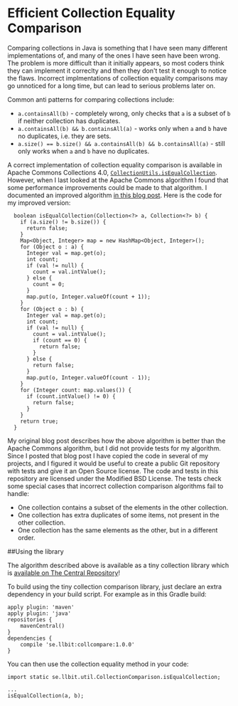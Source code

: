 Efficient Collection Equality Comparison
========================================

Comparing collections in Java is something that I have seen many different
implementations of, and many of the ones I have seen have been wrong. The
problem is more difficult than it initially appears, so most coders think they
can implement it correclty and then they don't test it enough to notice the
flaws. Incorrect implmentations of collection equality comparisons may go
unnoticed for a long time, but can lead to serious problems later on.

Common anti patterns for comparing collections include:

* `a.containsAll(b)` - completely wrong, only checks that `a` is a subset of
  `b` if neither collection has duplicates.
* `a.containsAll(b) && b.containsAll(a)` - works only when `a` and `b` have no
  duplicates, i.e. they are sets.
* `a.size() == b.size() && a.containsAll(b) && b.containsAll(a)` - still only
  works when `a` and `b` have no duplicates.

A correct implementation of collection equality comparison is available in
Apache Commons Collections 4.0, [`CollectionUtils.isEqualCollection`][1].
However, when I last looked at the Apache Commons algorithm I found that some
performance improvements could be made to that algorithm. I documented an
improved algorithm [in this blog post][2]. Here is the code for my improved
version:

      boolean isEqualCollection(Collection<?> a, Collection<?> b) {
        if (a.size() != b.size()) {
          return false;
        }
        Map<Object, Integer> map = new HashMap<Object, Integer>();
        for (Object o : a) {
          Integer val = map.get(o);
          int count;
          if (val != null) {
            count = val.intValue();
          } else {
            count = 0;
          }
          map.put(o, Integer.valueOf(count + 1));
        }
        for (Object o : b) {
          Integer val = map.get(o);
          int count;
          if (val != null) {
            count = val.intValue();
            if (count == 0) {
              return false;
            }
          } else {
            return false;
          }
          map.put(o, Integer.valueOf(count - 1));
        }
        for (Integer count: map.values()) {
          if (count.intValue() != 0) {
            return false;
          }
        }
        return true;
      }


My original blog post describes how the above algorithm is better than the
Apache Commons algorithm, but I did not provide tests for my algorithm.
Since I posted that blog post I have copied the code in several of my
projects, and I figured it would be useful to create a public Git repository with
tests and give it an Open Source license. The code and tests in this repository are
licensed under the Modified BSD License. The tests check some special cases
that incorrect collection comparison algorithms fail to handle:

* One collection contains a subset of the elements in the other collection.
* One collection has extra duplicates of some items, not present in the other collection.
* One collection has the same elements as the other, but in a different order.

##Using the library

The algorithm described above is available as a tiny collection library which
is [available on The Central Repository][3]!

To build using the tiny collection comparison library, just declare an extra
dependency in your build script. For example as in this Gradle build:

    apply plugin: 'maven'
    apply plugin: 'java'
    repositories {
        mavenCentral()
    }
    dependencies {
        compile 'se.llbit:collcompare:1.0.0'
    }


You can then use the collection equality method in your code:

    import static se.llbit.util.CollectionComparison.isEqualCollection;

    ...
    isEqualCollection(a, b);



[1]: https://commons.apache.org/proper/commons-collections/apidocs/org/apache/commons/collections4/CollectionUtils.html#isEqualCollection(java.util.Collection,%20java.util.Collection)
[2]: http://llbit.se/?p=2009
[3]: http://search.maven.org/#search%7Cga%7C1%7Ca%3A%22collcompare%22
